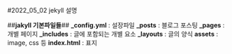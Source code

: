 #2022_05_02 jekyll 설명

##**jakyll 기본파일들**##
**_config.yml** : 설장파일
**_posts** : 블로그 포스팅
**_pages** : 개별 페이지
**_includes** : 글에 포함되는 개별 요소
**_layouts** : 글의 양식
**assets** : image, css 등
**index.html** : 표지
